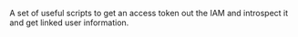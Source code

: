 A set of useful scripts to get an access token out the IAM and 
introspect it and get linked user information.
